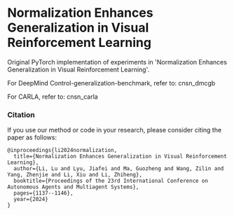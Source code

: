 # Normalization Enhances Generalization in Visual Reinforcement Learning

Original PyTorch implementation of experiments in 'Normalization Enhances Generalization in Visual Reinforcement Learning'.

For DeepMind Control-generalization-benchmark, refer to: cnsn_dmcgb

For CARLA, refer to: cnsn_carla

### Citation

If you use our method or code in your research, please consider citing the paper as follows:

```
@inproceedings{li2024normalization,
  title={Normalization Enhances Generalization in Visual Reinforcement Learning},
  author={Li, Lu and Lyu, Jiafei and Ma, Guozheng and Wang, Zilin and Yang, Zhenjie and Li, Xiu and Li, Zhiheng},
  booktitle={Proceedings of the 23rd International Conference on Autonomous Agents and Multiagent Systems},
  pages={1137--1146},
  year={2024}
}
```

